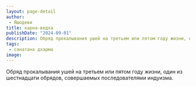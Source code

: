 ```yaml
---
layout: page-detail
author:
 - Яшодеви
title: карна-ведха
publishDate: "2024-09-01"
description: Обряд прокалывания ушей на третьем или пятом году жизни, один из шестнадцати обрядов, совершаемых последователями индуизма.
tags:
 - санатана дхарма
image: 
---
```


Обряд прокалывания ушей на третьем или пятом году жизни, один из шестнадцати обрядов, совершаемых последователями индуизма.

